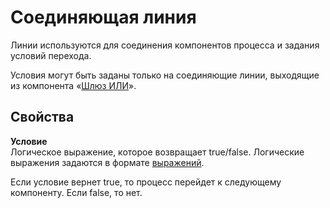 # Соединяющая линия

Линии используются для соединения компонентов процесса и задания условий перехода.

Условия могут быть заданы только на соединяющие линии, выходящие из компонента «[Шлюз ИЛИ](exclusivegateway.md)».

## Свойства

**Условие**  \
Логическое выражение, которое возвращает true/false. Логические выражения задаются в формате [выражений](../expression.md).

Если условие вернет true, то процесс перейдет к следующему компоненту. Если false, то нет.
